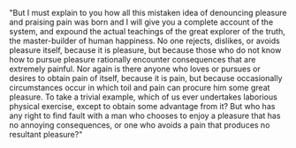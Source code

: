 "But I must explain to you how all this mistaken idea of denouncing pleasure and praising pain was born
and I will give you a complete account of the system, and expound the actual teachings of the great explorer
of the truth, the master-builder of human happiness. No one rejects, dislikes, or avoids pleasure itself, because it is pleasure, but because those who do not know how to pursue pleasure rationally
encounter consequences that are extremely painful. Nor again is there anyone who loves or pursues or
desires to obtain pain of itself, because it is pain, but because occasionally circumstances occur in
which toil and pain can procure him some great pleasure. To take a trivial example, which of us ever
undertakes laborious physical exercise, except to obtain some advantage from it? But who has any right to
find fault with a man who chooses to enjoy a pleasure that has no annoying consequences, or one who avoids
a pain that produces no resultant pleasure?"
